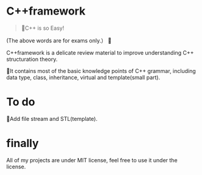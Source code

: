 # C++framework

> 📝C++ is so Easy!

(The above words are for exams only.） 🤣

C++framework is a delicate review material to improve understanding C++ structuration theory. 

🚚It contains most of the basic knowledge points of C++ grammar, including data type, class, inheritance, virtual and template(small part).

# To do
🍦Add file stream and STL(template).



# finally
All of my projects are under MIT license, feel free to use it under the license.

